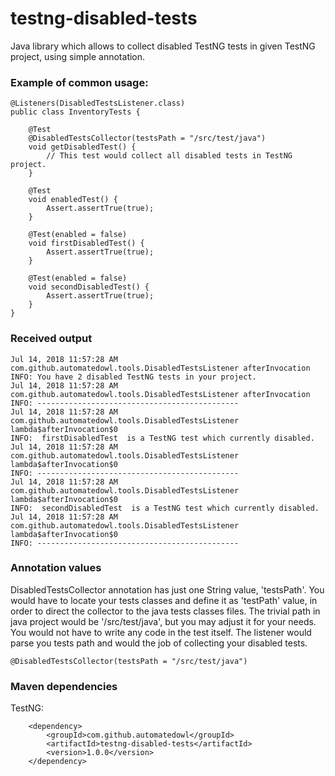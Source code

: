 # testng-disabled-tests

Java library which allows to collect disabled TestNG tests in given TestNG project, using simple annotation.

### Example of common usage:

```
@Listeners(DisabledTestsListener.class)
public class InventoryTests {

    @Test
    @DisabledTestsCollector(testsPath = "/src/test/java")
    void getDisabledTest() {
        // This test would collect all disabled tests in TestNG project.
    }

    @Test
    void enabledTest() {
        Assert.assertTrue(true);
    }

    @Test(enabled = false)
    void firstDisabledTest() {
        Assert.assertTrue(true);
    }

    @Test(enabled = false)
    void secondDisabledTest() {
        Assert.assertTrue(true);
    }
}
```

### Received output

```
Jul 14, 2018 11:57:28 AM com.github.automatedowl.tools.DisabledTestsListener afterInvocation
INFO: You have 2 disabled TestNG tests in your project.
Jul 14, 2018 11:57:28 AM com.github.automatedowl.tools.DisabledTestsListener afterInvocation
INFO: ---------------------------------------------
Jul 14, 2018 11:57:28 AM com.github.automatedowl.tools.DisabledTestsListener lambda$afterInvocation$0
INFO:  firstDisabledTest  is a TestNG test which currently disabled.
Jul 14, 2018 11:57:28 AM com.github.automatedowl.tools.DisabledTestsListener lambda$afterInvocation$0
INFO: ---------------------------------------------
Jul 14, 2018 11:57:28 AM com.github.automatedowl.tools.DisabledTestsListener lambda$afterInvocation$0
INFO:  secondDisabledTest  is a TestNG test which currently disabled.
Jul 14, 2018 11:57:28 AM com.github.automatedowl.tools.DisabledTestsListener lambda$afterInvocation$0
INFO: ---------------------------------------------

```
### Annotation values

DisabledTestsCollector annotation has just one String value, 'testsPath'.
You would have to locate your tests classes and define it as 'testPath' value,
in order to direct the collector to the java tests classes files. 
The trivial path in java project would be '/src/test/java', but you may adjust it for your needs. 
You would not have to write any code in the test itself. The listener would parse you tests path and would the job of collecting your disabled tests.  

```
@DisabledTestsCollector(testsPath = "/src/test/java")
```

### Maven dependencies

TestNG:
```
    <dependency>
        <groupId>com.github.automatedowl</groupId>
        <artifactId>testng-disabled-tests</artifactId>
        <version>1.0.0</version>
    </dependency>
```
